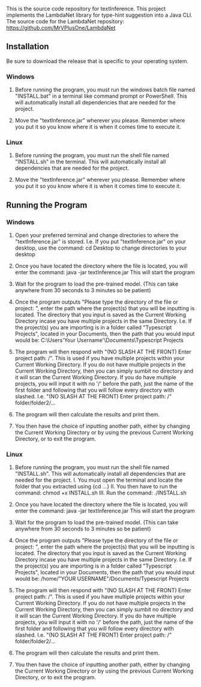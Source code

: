 This is the source code repository for textInference.
This project implements the LambdaNet library for type-hint suggestion into a Java CLI.
The source code for the LambdaNet repository: https://github.com/MrVPlusOne/LambdaNet

## Installation
Be sure to download the release that is specific to your operating system.
### Windows
1. Before running the program, you must run the windows batch file named "INSTALL.bat" in a terminal like command prompt or PowerShell. This will automatically install all dependencies that are needed for the project.

2. Move the "textInference.jar" wherever you please. Remember where you put it so you know where it is when it comes time to execute it.

### Linux
1. Before running the program, you must run the shell file named "INSTALL.sh" in the terminal.
   This will automatically install all dependencies that are needed for the project.

2. Move the "textInference.jar" wherever you please. Remember where you put it so you know where it is when it comes time to execute it.

## Running the Program
### Windows
1. Open your preferred terminal and change directories to where the "textInference.jar" is stored.
   I.e. If you put "textInference.jar" on your desktop, use the command: cd Desktop to change directories to your desktop

2. Once you have located the directory where the file is located, you will enter the command: java -jar textInference.jar
   This will start the program

3. Wait for the program to load the pre-trained model. (This can take anywhere from 30 seconds to 3 minutes so be patient)

4. Once the program outputs "Please type the directory of the file or project: ", enter the path where the project(s) that you will be inputting is located.
   The directory that you input is saved as the Current Working Directory incase you have multiple projects in the same Directory.
   I.e. If the project(s) you are importing is in a folder called "Typescript Projects", located in your Documents, then the path that you would input would be:
   C:\Users\'Your Username'\Documents\Typescript Projects

5. The program will then respond with "(NO SLASH AT THE FRONT) Enter project path: /". This is used if you have multiple projects within your Current Working Directory.
   If you do not have multiple projects in the Current Working Directory, then you can simply sumbit no directory and it will scan the Current Working Directory.
   If you do have multiple projects, you will input it with no '/' before the path, just the name of the first folder and following that you will follow every directory
   with slashed.
   I.e. "(NO SLASH AT THE FRONT) Enter project path: /"
        folder/folder2/...

6. The program will then calculate the results and print them.

7. You then have the choice of inputting another path, either by changing the Current Working Directory or by using the previous Current Working Directory, or to
   exit the program.

### Linux
1. Before running the program, you must run the shell file named "INSTALL.sh".
   This will automatically install all dependencies that are needed for the project.
   I. You must open the terminal and locate the folder that you extracted using {cd ...}
   II. You then have to run the command: chmod +x INSTALL.sh
   III. Run the command: ./INSTALL.sh


2. Once you have located the directory where the file is located, you will enter the command: java -jar textInference.jar
   This will start the program

3. Wait for the program to load the pre-trained model. (This can take anywhere from 30 seconds to 3 minutes so be patient)

4. Once the program outputs "Please type the directory of the file or project: ", enter the path where the project(s) that you will be inputting is located.
   The directory that you input is saved as the Current Working Directory incase you have multiple projects in the same Directory.
   I.e. If the project(s) you are importing is in a folder called "Typescript Projects", located in your Documents, then the path that you would input would be:
   /home/"YOUR USERNAME"/Documents/Typescript Projects

5. The program will then respond with "(NO SLASH AT THE FRONT) Enter project path: /". This is used if you have multiple projects within your Current Working Directory.
   If you do not have multiple projects in the Current Working Directory, then you can simply sumbit no directory and it will scan the Current Working Directory.
   If you do have multiple projects, you will input it with no '/' before the path, just the name of the first folder and following that you will follow every directory
   with slashed.
   I.e. "(NO SLASH AT THE FRONT) Enter project path: /"
        folder/folder2/...

6. The program will then calculate the results and print them.

7. You then have the choice of inputting another path, either by changing the Current Working Directory or by using the previous Current Working Directory, or to
   exit the program.
